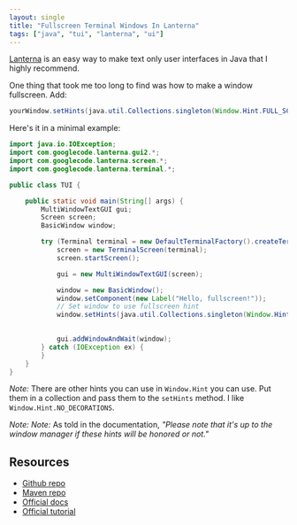 ```yaml
---
layout: single
title: "Fullscreen Terminal Windows In Lanterna"
tags: ["java", "tui", "lanterna", "ui"]
---
```


[Lanterna](https://github.com/mabe02/lanterna) is an easy way to make text only user interfaces in Java that I highly recommend. 

One thing that took me too long to find was how to make a window fullscreen. Add:

```java
yourWindow.setHints(java.util.Collections.singleton(Window.Hint.FULL_SCREEN));
```

Here's it in a minimal example:

```java
import java.io.IOException;
import com.googlecode.lanterna.gui2.*;
import com.googlecode.lanterna.screen.*;
import com.googlecode.lanterna.terminal.*;

public class TUI {

    public static void main(String[] args) {
        MultiWindowTextGUI gui;
        Screen screen;
        BasicWindow window;

        try (Terminal terminal = new DefaultTerminalFactory().createTerminal()) {
            screen = new TerminalScreen(terminal);
            screen.startScreen();

            gui = new MultiWindowTextGUI(screen);

            window = new BasicWindow();
            window.setComponent(new Label("Hello, fullscreen!"));
            // Set window to use fullscreen hint
            window.setHints(java.util.Collections.singleton(Window.Hint.FULL_SCREEN));
            

            gui.addWindowAndWait(window);
        } catch (IOException ex) {
        }
    }
}

```

_Note:_ There are other hints you can use in `Window.Hint` you can use. Put them in a collection and pass them to the `setHints` method. I like `Window.Hint.NO_DECORATIONS`.

_Note: Note:_ As told in the documentation, _"Please note that it's up to the window manager if these hints will be honored or not."_

## Resources

- [Github repo](https://github.com/mabe02/lanterna)
- [Maven repo](https://mvnrepository.com/artifact/com.googlecode.lanterna/lanterna)
- [Official docs](https://github.com/mabe02/lanterna/tree/master/docs)
- [Official tutorial](https://github.com/mabe02/lanterna/blob/master/docs/tutorial/Tutorial01.md)
